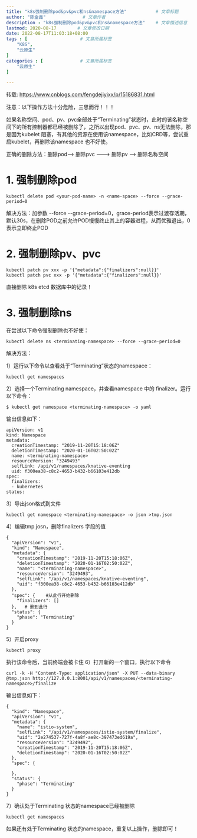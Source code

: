```yaml
---
title: "k8s强制删除pod&pv&pvc和ns&namespace方法"           # 文章标题
author: "陈金鑫"              # 文章作者
description : "k8s强制删除pod&pv&pvc和ns&namespace方法"    # 文章描述信息
lastmod: 2020-08-17        # 文章修改日期
date: 2022-08-17T11:03:18+08:00
tags : [                    # 文章所属标签
    "K8S",
    "云原生"
]
categories : [              # 文章所属标签
    "云原生"
]

---
```

转载: https://www.cnblogs.com/fengdejiyixx/p/15186831.html

注意：以下操作方法十分危险，三思而行！！！

如果名称空间、pod、pv、pvc全部处于“Terminating”状态时，此时的该名称空间下的所有控制器都已经被删除了，之所以出现pod、pvc、pv、ns无法删除，那是因为kubelet 阻塞，有其他的资源在使用该namespace，比如CRD等，尝试重启kubelet，再删除该namespace 也不好使。

正确的删除方法：删除pod--> 删除pvc ---> 删除pv --> 删除名称空间
# 1. 强制删除pod
```
kubectl delete pod <your-pod-name> -n <name-space> --force --grace-period=0
```
解决方法：加参数 --force --grace-period=0，grace-period表示过渡存活期，默认30s，在删除POD之前允许POD慢慢终止其上的容器进程，从而优雅退出，0表示立即终止POD

# 2. 强制删除pv、pvc
```
kubectl patch pv xxx -p '{"metadata":{"finalizers":null}}'
kubectl patch pvc xxx -p '{"metadata":{"finalizers":null}}'
```
直接删除 k8s etcd 数据库中的记录！

# 3. 强制删除ns
在尝试以下命令强制删除也不好使：
```
kubectl delete ns <terminating-namespace> --force --grace-period=0
```
解决方法：

1）运行以下命令以查看处于“Terminating”状态的namespace：
```
kubectl get namespaces
```
2）选择一个Terminating namespace，并查看namespace 中的 finalizer。运行以下命令：
```
$ kubectl get namespace <terminating-namespace> -o yaml
```
输出信息如下：
```
apiVersion: v1
kind: Namespace
metadata:
  creationTimestamp: "2019-11-20T15:18:06Z"
  deletionTimestamp: "2020-01-16T02:50:02Z"
  name: <terminating-namespace>
  resourceVersion: "3249493"
  selfLink: /api/v1/namespaces/knative-eventing
  uid: f300ea38-c8c2-4653-b432-b66103e412db
spec:
  finalizers:
  - kubernetes
status:
```
3）导出json格式到文件
```
kubectl get namespace <terminating-namespace> -o json >tmp.json
```
4）编辑tmp.josn，删除finalizers 字段的值
```
{
  "apiVersion": "v1",
  "kind": "Namespace",
  "metadata": {
    "creationTimestamp": "2019-11-20T15:18:06Z",
    "deletionTimestamp": "2020-01-16T02:50:02Z",
    "name": "<terminating-namespace>",
    "resourceVersion": "3249493",
    "selfLink": "/api/v1/namespaces/knative-eventing",
    "uid": "f300ea38-c8c2-4653-b432-b66103e412db"
  },
  "spec": {    #从此行开始删除
    "finalizers": []
  },   # 删到此行
  "status": {
    "phase": "Terminating"
  }
}
```
5）开启proxy
```
kubectl proxy
```
执行该命令后，当前终端会被卡住
6）打开新的一个窗口，执行以下命令
```
curl -k -H "Content-Type: application/json" -X PUT --data-binary @tmp.json http://127.0.0.1:8001/api/v1/namespaces/<terminating-namespace>/finalize
```
输出信息如下：
```
{
  "kind": "Namespace",
  "apiVersion": "v1",
  "metadata": {
    "name": "istio-system",
    "selfLink": "/api/v1/namespaces/istio-system/finalize",
    "uid": "2e274537-727f-4a8f-ae8c-397473ed619a",
    "resourceVersion": "3249492",
    "creationTimestamp": "2019-11-20T15:18:06Z",
    "deletionTimestamp": "2020-01-16T02:50:02Z"
  },
  "spec": {
    
  },
  "status": {
    "phase": "Terminating"
  }
}
```
7）确认处于Terminating 状态的namespace已经被删除
```
kubectl get namespaces
```
如果还有处于Terminating 状态的namespace，重复以上操作，删除即可！


